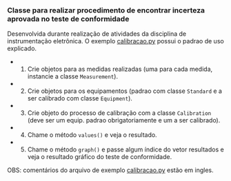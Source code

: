 ### Classe para realizar procedimento de encontrar incerteza aprovada no teste de conformidade
Desenvolvida durante realização de atividades da disciplina de instrumentação eletrônica.
O exemplo [calibracao.py](https://github.com/igor-stefan/calibClassInst/calibracao.py) possui o padrao de uso explicado.
-    1. Crie objetos para as medidas realizadas (uma para cada medida, instancie a classe ```Measurement```).
-    2. Crie objetos para os equipamentos (padrao com classe ```Standard``` e a ser calibrado com classe ```Equipment```).
-    3. Crie objeto do processo de calibração com a classe ```Calibration``` (deve ser um equip. padrao obrigatoriamente e um a ser calibrado).
-    4. Chame o método ```values()``` e veja o resultado.
-    5. Chame o método ```graph()``` e passe algum índice do vetor resultados e veja o resultado gráfico do teste de conformidade.

OBS: comentários do arquivo de exemplo [calibracao.py](https://github.com/igor-stefan/calibClassInst/calibracao.py) estão em ingles.